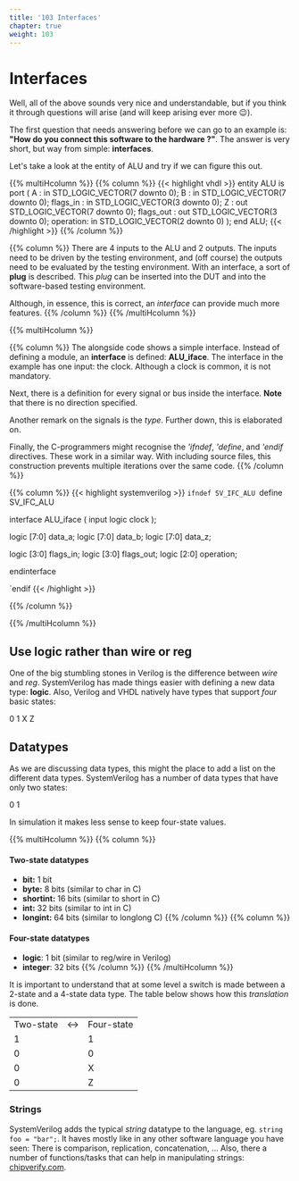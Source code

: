 ```yaml
---
title: '103 Interfaces'
chapter: true
weight: 103
---
```


# Interfaces

Well, all of the above sounds very nice and understandable, but if you think it through questions will arise (and will keep arising ever more :wink:). 

The first question that needs answering before we can go to an example is: **"How do you connect this software to the hardware ?"**. The answer is very short, but way from simple: **interfaces**.

Let's take a look at the entity of ALU and try if we can figure this out.

{{% multiHcolumn %}}
{{% column %}}
{{< highlight vhdl >}}
entity ALU is
  port (
    A : in STD_LOGIC_VECTOR(7 downto 0);
    B : in STD_LOGIC_VECTOR(7 downto 0);
    flags_in : in STD_LOGIC_VECTOR(3 downto 0);
    Z : out STD_LOGIC_VECTOR(7 downto 0);
    flags_out : out STD_LOGIC_VECTOR(3 downto 0);
    operation: in STD_LOGIC_VECTOR(2 downto 0)
  );
end ALU;
{{< /highlight >}}
{{% /column %}}

{{% column %}}
There are 4 inputs to the ALU and 2 outputs. The inputs need to be driven by the testing environment, and (off course) the outputs need to be evaluated by the testing environment. With an interface, a sort of **plug** is described. This *plug* can be inserted into the DUT and into the software-based testing environment.

Although, in essence, this is correct, an *interface* can provide much more features.
{{% /column %}}
{{% /multiHcolumn %}}


{{% multiHcolumn %}}

{{% column %}}
The alongside code shows a simple interface. Instead of defining a module, an **interface** is defined: **ALU_iface**. The interface in the example has one input: the clock. Although a clock is common, it is not mandatory.

Next, there is a definition for every signal or bus inside the interface. **Note** that there is no direction specified. 

Another remark on the signals is the *type*. Further down, this is elaborated on.

Finally, the C-programmers might recognise the *'ifndef*, *'define*, and *'endif* directives. These work in a similar way. With including source files, this construction prevents multiple iterations over the same code.
{{% /column %}}

{{% column %}}
{{< highlight systemverilog >}}
`ifndef SV_IFC_ALU
`define SV_IFC_ALU

interface ALU_iface ( 
  input logic clock
);

  logic [7:0] data_a;
  logic [7:0] data_b;
  logic [7:0] data_z;

  logic [3:0] flags_in;
  logic [3:0] flags_out;
  logic [2:0] operation;

endinterface

`endif
{{< /highlight >}}

{{% /column %}}

{{% /multiHcolumn %}}


## Use logic rather than wire or reg

One of the big stumbling stones in Verilog is the difference between *wire* and *reg*. SystemVerilog has made things easier with defining a new data type: **logic**. Also, Verilog and VHDL natively have types that support *four* basic states:

<div class="multiHcolumn column_highlight">
0 1 X Z
</div>

## Datatypes

As we are discussing data types, this might the place to add a list on the different data types. SystemVerilog has a number of data types that have only two states:

<div class="multiHcolumn column_highlight">
0 1
</div>

In simulation it makes less sense to keep four-state values. 

{{% multiHcolumn %}}
{{% column %}}
#### Two-state datatypes
* **bit:** 1 bit
* **byte:** 8 bits (similar to char in C)
* **shortint:** 16 bits (similar to short in C)
* **int:** 32 bits (similar to int in C)
* **longint:** 64 bits (similar to longlong C)
{{% /column %}}
{{% column %}}
#### Four-state datatypes
* **logic**: 1 bit (similar to reg/wire in Verilog)
* **integer**: 32 bits
{{% /column %}}
{{% /multiHcolumn %}}

It is important to understand that at some level a switch is made between a 2-state and a 4-state data type. The table below shows how this *translation* is done.

<table id="typestates">
  <tr class="header"><td>Two-state</td><td><-></td><td>Four-state</td></tr>
  <tr><td>1</td><td>&nbsp;</td><td>1</td></tr>
  <tr><td>0</td><td>&nbsp;</td><td>0</td></tr>
  <tr><td>0</td><td>&nbsp;</td><td>X</td></tr>
  <tr><td>0</td><td>&nbsp;</td><td>Z</td></tr>
</table>



### Strings
SystemVerilog adds the typical *string* datatype to the language, eg. ```string foo = "bar";```. It haves mostly like in any other software language you have seen: There is comparison, replication, concatenation, ... Also, there a number of functions/tasks that can help in manipulating strings: [chipverify.com](https://www.chipverify.com/systemverilog/systemverilog-strings "bla").
